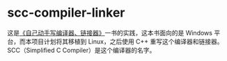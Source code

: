 # scc-compiler-linker
这是<a href="https://www.zhihu.com/question/36352665" target="_blank">《自己动手写编译器、链接器》</a>一书的实践，这本书面向的是 Windows 平台，而本项目计划将其移植到 Linux，之后使用 C++ 重写这个编译器和链接器。SCC（Simplified C Compiler）是这个编译器的名字。
